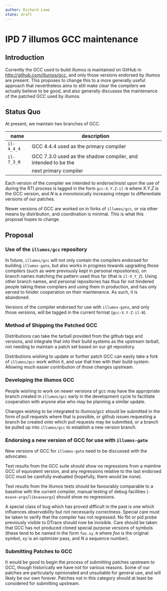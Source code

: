 ```yaml
---
author: Richard Lowe
state: draft
---
```


# IPD 7 illumos GCC maintenance

## Introduction

Currently the GCC used to build illumos is maintained on GitHub in
http://github.com/illumos/gcc, and only those versions endorsed by illumos are
present.  This proposes to change this to a more generally useful approach
that nevertheless aims to still make clear the compilers we actually believe
to be good, and also generally discusses the maintenance of the patched GCC
used by illumos.

## Status Quo

At present, we maintain two branches of GCC.

| name       | description                                                   |
| ---------- | --------------------------------------------------------------|
| `il-4_4_4` | GCC 4.4.4 used as the primary compiler                        |
| `il-7_3_0` | GCC 7.3.0 used as the shadow compiler, and intended to be the |
|            |  next primary compiler                                        |
  
Each version of the compiler we intended to endorse/insist upon the use of
during the RTI process is tagged in the form `gcc-X.Y.Z-il-N` where _X.Y.Z_ is
the GCC version, and _N_ is a monotonically increasing integer to
differentiate versions of our patches.

Newer versions of GCC are worked on in forks of `illumos/gcc`, or via other
means by distribution, and coordination is minimal.  This is what this
proposal hopes to change.

## Proposal

### Use of the `illumos/gcc` repository

In future, `illumos/gcc` will not only contain the compilers endorsed for
building `illumos-gate`, but also works in progress towards upgrading those
compilers (such as were previously kept in personal repositories), on branch
names matching the pattern used thus far (that is `il-X_Y_Z`).  Using other
branch names, and personal repositories has thus far not hindered people
taking these compilers and using them in production, and has only served to
hinder cooperation on their maintenance.  As such, it is abandoned.

Versions of the compiler endorsed for use with `illumos-gate`, and only those
versions, will be tagged in the current format (`gcc-X.Y-Z-il-N`).

### Method of Shipping the Patched GCC

Distributions can take the tarball provided from the github tags and versions,
and integrate that into their build systems as the upstream tarball, not
needing to maintain a patch set based on our git repository.

Distributions wishing to update or further patch GCC can easily take a fork of
`illumos/gcc` work within it, and use that tree with their build system.
Allowing much easier contribution of those changes upstream.

### Developing the illumos GCC

People wishing to work on newer versions of gcc may have the appropriate
branch created in `illumos/gcc` early in the development cycle to facilitate
cooperation with anyone else who may be planning a similar update.

Changes wishing to be integrated to illumos/gcc should be submitted in the
form of pull requests where that is possible, or github issues requesting a
branch be created onto which pull requests may be submitted, or a branch be
pulled up into `illumos/gcc` to establish a new version branch.

### Endorsing a new version of GCC for use with `illumos-gate`

New versions of GCC for `illumos-gate` need to be discussed with the
advocates.

Test results from the GCC suite should show no regressions from a mainline
GCC of equivalent version, and any regressions relative to the last endorsed
GCC must be carefully evaluated (hopefully, there would be none).

Test results from the illumos tests should be favourably comparable to a
baseline with the current compiler, manual testing of debug facilities
(`-msave-args`/`libsaveargs`) should show no regressions.

A special class of bug which has proved difficult in the past is one which
influences _observability_ but not necessarily correctness.  Special care must
be taken to verify that the compiler has not regressed.  No fbt or pid probe
previously visible to DTrace should now be invisible.  Care should be taken
that GCC has not produced cloned special purpose versions of symbols (these
tend to be named in the form `foo.xy.N` where _foo_ is the original symbol,
_xy_ is an optimizer pass, and _N_ a sequence number).

### Submitting Patches to GCC

It would be good to begin the process of submitting patches upstream to GCC,
though historically we have not for various reasons.  Some of our patches are
particularly opinionated and unsuitable for general use, and will likely be
our own forever.  Patches not in this category should at least be considered
for submitting upstream.
